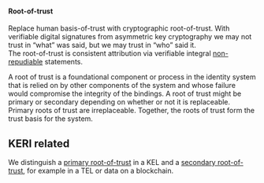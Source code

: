 #### Root-of-trust

Replace human basis-of-trust with cryptographic root-of-trust. With verifiable digital signatures from asymmetric key cryptography we may not trust in “what” was said, but we may trust in “who” said it.\
The root-of-trust is consistent attribution via verifiable integral [non-repudiable](term_non-repudiable) statements.

A root of trust is a foundational component or process in the identity system that is relied on by other components of the system and whose failure would compromise the integrity of the bindings. A root of trust might be primary or secondary depending on whether or not it is replaceable. Primary roots of trust are irreplaceable. Together, the roots of trust form the trust basis for the system.

## KERI related
We distinguish a [primary root-of-trust](term_primary-root-of-trust) in a KEL and a [secondary root-of-trust](term_secondary-root-of-trust), for example in a TEL or data on a blockchain.